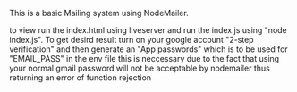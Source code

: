 This is a basic Mailing system using NodeMailer.

to view run the index.html using liveserver and run the index.js using "node index.js". 
To get desird result turn on your google account "2-step verification" and then generate an "App passwords" which is to be used for "EMAIL_PASS" in the env file
this is neccessary due to the fact that using your normal gmail password will not be acceptable by nodemailer thus returning an error of function rejection
